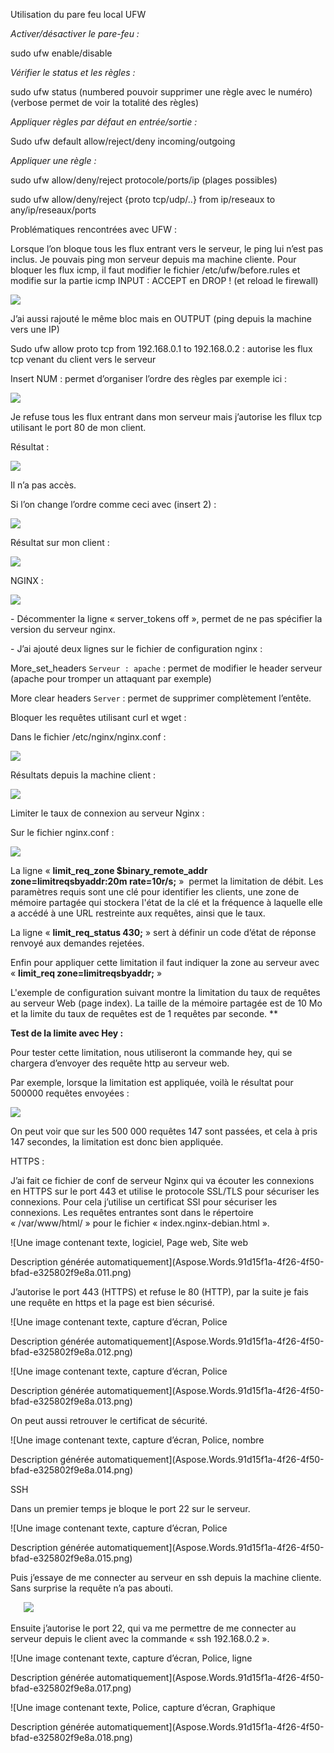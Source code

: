﻿Utilisation du pare feu local UFW

*Activer/désactiver le pare-feu :*

sudo ufw enable/disable 

*Vérifier le status et les règles :*

sudo ufw status (numbered pouvoir supprimer une règle avec le numéro) (verbose permet de voir la totalité des règles)

*Appliquer règles par défaut en entrée/sortie :*

Sudo ufw default allow/reject/deny incoming/outgoing

*Appliquer une règle :*

sudo ufw allow/deny/reject protocole/ports/ip (plages possibles) 

sudo ufw allow/deny/reject {proto tcp/udp/..} from ip/reseaux to any/ip/reseaux/ports

Problématiques rencontrées avec UFW :

Lorsque l’on bloque tous les flux entrant vers le serveur, le ping lui n’est pas inclus. Je pouvais ping mon serveur depuis ma machine cliente. Pour bloquer les flux icmp, il faut modifier le fichier /etc/ufw/before.rules et modifie sur la partie icmp INPUT : ACCEPT en DROP ! (et reload le firewall)

![](Aspose.Words.91d15f1a-4f26-4f50-bfad-e325802f9e8a.001.png)

J’ai aussi rajouté le même bloc mais en OUTPUT (ping depuis la machine vers une IP)

Sudo ufw allow proto tcp from 192.168.0.1 to 192.168.0.2 : autorise les flux tcp venant du client vers le serveur

Insert NUM : permet d’organiser l’ordre des règles par exemple ici :

![](Aspose.Words.91d15f1a-4f26-4f50-bfad-e325802f9e8a.002.png)

Je refuse tous les flux entrant dans mon serveur mais j’autorise les fllux tcp utilisant le port 80 de mon client.

Résultat : 

![](Aspose.Words.91d15f1a-4f26-4f50-bfad-e325802f9e8a.003.png)

Il n’a pas accès.

Si l’on change l’ordre comme ceci avec (insert 2) : 

![](Aspose.Words.91d15f1a-4f26-4f50-bfad-e325802f9e8a.004.png)

Résultat sur mon client :

![](Aspose.Words.91d15f1a-4f26-4f50-bfad-e325802f9e8a.005.png)



NGINX :

![](Aspose.Words.91d15f1a-4f26-4f50-bfad-e325802f9e8a.006.png)

\- Décommenter la ligne « server\_tokens off », permet de ne pas spécifier la version du serveur nginx. 

\- J’ai ajouté deux lignes sur le fichier de configuration nginx :

More\_set\_headers `Serveur : apache` : permet de modifier le header serveur (apache pour tromper un attaquant par exemple) 

More clear headers `Server` : permet de supprimer complètement l’entête.

Bloquer les requêtes utilisant curl et wget :

Dans le fichier /etc/nginx/nginx.conf :

![](Aspose.Words.91d15f1a-4f26-4f50-bfad-e325802f9e8a.007.png)

Résultats depuis la machine client : 

![](Aspose.Words.91d15f1a-4f26-4f50-bfad-e325802f9e8a.008.png)






Limiter le taux de connexion au serveur Nginx : 

Sur le fichier nginx.conf :

![](Aspose.Words.91d15f1a-4f26-4f50-bfad-e325802f9e8a.009.png)

La ligne « **limit\_req\_zone $binary\_remote\_addr zone=limitreqsbyaddr:20m rate=10r/s;** »  permet la limitation de débit. Les paramètres requis sont une clé pour identifier les clients, une zone de mémoire partagée qui stockera l'état de la clé et la fréquence à laquelle elle a accédé à une URL restreinte aux requêtes, ainsi que le taux.

La ligne « **limit\_req\_status 430;** » sert à définir un code d’état de réponse renvoyé aux demandes rejetées.

Enfin pour appliquer cette limitation il faut indiquer la zone au serveur avec « **limit\_req zone=limitreqsbyaddr;** »

L'exemple de configuration suivant montre la limitation du taux de requêtes au serveur Web (page index). La taille de la mémoire partagée est de 10 Mo et la limite du taux de requêtes est de 1 requêtes par seconde. 
**


**Test de la limite avec Hey :**

Pour tester cette limitation, nous utiliseront la commande hey, qui se chargera d’envoyer des requête http au serveur web.

Par exemple, lorsque la limitation est appliquée, voilà le résultat pour 500000 requêtes envoyées :

![](Aspose.Words.91d15f1a-4f26-4f50-bfad-e325802f9e8a.010.png)

On peut voir que sur les 500 000 requêtes 147 sont passées, et cela à pris 147 secondes, la limitation est donc bien appliquée.









HTTPS : 

J’ai fait ce fichier de conf de serveur Nginx qui va écouter les connexions en HTTPS sur le port 443 et utilise le protocole SSL/TLS pour sécuriser les connexions. Pour cela j’utilise un certificat SSl pour sécuriser les connexions. Les requêtes entrantes sont dans le répertoire « /var/www/html/ » pour le fichier « index.nginx-debian.html ».



![Une image contenant texte, logiciel, Page web, Site web

Description générée automatiquement](Aspose.Words.91d15f1a-4f26-4f50-bfad-e325802f9e8a.011.png)

J’autorise le port 443 (HTTPS) et refuse le 80 (HTTP), par la suite je fais une requête en https et la page est bien sécurisé.

![Une image contenant texte, capture d’écran, Police

Description générée automatiquement](Aspose.Words.91d15f1a-4f26-4f50-bfad-e325802f9e8a.012.png)

![Une image contenant texte, capture d’écran, Police

Description générée automatiquement](Aspose.Words.91d15f1a-4f26-4f50-bfad-e325802f9e8a.013.png)

On peut aussi retrouver le certificat de sécurité.

![Une image contenant texte, capture d’écran, Police, nombre

Description générée automatiquement](Aspose.Words.91d15f1a-4f26-4f50-bfad-e325802f9e8a.014.png)

SSH

Dans un premier temps je bloque le port 22 sur le serveur.

![Une image contenant texte, capture d’écran, Police

Description générée automatiquement](Aspose.Words.91d15f1a-4f26-4f50-bfad-e325802f9e8a.015.png)

Puis j’essaye de me connecter au serveur en ssh depuis la machine cliente. Sans surprise la requête n’a pas abouti.

`	`![](Aspose.Words.91d15f1a-4f26-4f50-bfad-e325802f9e8a.016.png)

Ensuite j’autorise le port 22, qui va me permettre de me connecter au serveur depuis le client avec la commande « ssh 192.168.0.2 ».

![Une image contenant texte, capture d’écran, Police, ligne

Description générée automatiquement](Aspose.Words.91d15f1a-4f26-4f50-bfad-e325802f9e8a.017.png)

![Une image contenant texte, Police, capture d’écran, Graphique

Description générée automatiquement](Aspose.Words.91d15f1a-4f26-4f50-bfad-e325802f9e8a.018.png)
